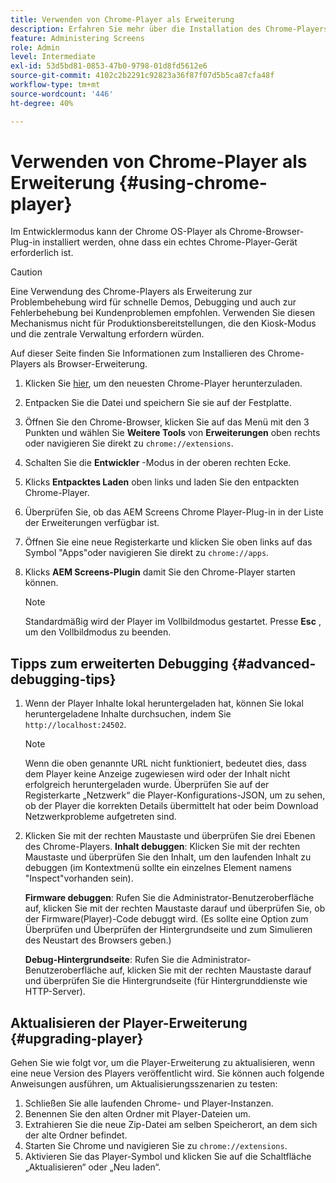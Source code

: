 ```yaml
---
title: Verwenden von Chrome-Player als Erweiterung
description: Erfahren Sie mehr über die Installation des Chrome-Players als Browsererweiterung für AEM Screens.
feature: Administering Screens
role: Admin
level: Intermediate
exl-id: 53d5bd81-0853-47b0-9798-01d8fd5612e6
source-git-commit: 4102c2b2291c92823a36f87f07d5b5ca87cfa48f
workflow-type: tm+mt
source-wordcount: '446'
ht-degree: 40%

---
```


# Verwenden von Chrome-Player als Erweiterung {#using-chrome-player}

Im Entwicklermodus kann der Chrome OS-Player als Chrome-Browser-Plug-in installiert werden, ohne dass ein echtes Chrome-Player-Gerät erforderlich ist.

>[!CAUTION]
>
> Eine Verwendung des Chrome-Players als Erweiterung zur Problembehebung wird für schnelle Demos, Debugging und auch zur Fehlerbehebung bei Kundenproblemen empfohlen. Verwenden Sie diesen Mechanismus nicht für Produktionsbereitstellungen, die den Kiosk-Modus und die zentrale Verwaltung erfordern würden.

Auf dieser Seite finden Sie Informationen zum Installieren des Chrome-Players als Browser-Erweiterung.

1. Klicken Sie [hier](https://download.macromedia.com/screens/), um den neuesten Chrome-Player herunterzuladen.

1. Entpacken Sie die Datei und speichern Sie sie auf der Festplatte.

1. Öffnen Sie den Chrome-Browser, klicken Sie auf das Menü mit den 3 Punkten und wählen Sie **Weitere Tools** von **Erweiterungen** oben rechts oder navigieren Sie direkt zu `chrome://extensions`.

1. Schalten Sie die **Entwickler** -Modus in der oberen rechten Ecke.

1. Klicks **Entpacktes Laden** oben links und laden Sie den entpackten Chrome-Player.

1. Überprüfen Sie, ob das AEM Screens Chrome Player-Plug-in in der Liste der Erweiterungen verfügbar ist.

1. Öffnen Sie eine neue Registerkarte und klicken Sie oben links auf das Symbol &quot;Apps&quot;oder navigieren Sie direkt zu `chrome://apps`.

1. Klicks **AEM Screens-Plugin** damit Sie den Chrome-Player starten können.

   >[!NOTE]
   >
   > Standardmäßig wird der Player im Vollbildmodus gestartet. Presse **Esc** , um den Vollbildmodus zu beenden.


## Tipps zum erweiterten Debugging {#advanced-debugging-tips}

1. Wenn der Player Inhalte lokal heruntergeladen hat, können Sie lokal heruntergeladene Inhalte durchsuchen, indem Sie `http://localhost:24502`.

   >[!NOTE]
   >
   > Wenn die oben genannte URL nicht funktioniert, bedeutet dies, dass dem Player keine Anzeige zugewiesen wird oder der Inhalt nicht erfolgreich heruntergeladen wurde. Überprüfen Sie auf der Registerkarte „Netzwerk“ die Player-Konfigurations-JSON, um zu sehen, ob der Player die korrekten Details übermittelt hat oder beim Download Netzwerkprobleme aufgetreten sind.

1. Klicken Sie mit der rechten Maustaste und überprüfen Sie drei Ebenen des Chrome-Players.
   **Inhalt debuggen**: Klicken Sie mit der rechten Maustaste und überprüfen Sie den Inhalt, um den laufenden Inhalt zu debuggen (im Kontextmenü sollte ein einzelnes Element namens &quot;Inspect&quot;vorhanden sein).

   **Firmware debuggen**: Rufen Sie die Administrator-Benutzeroberfläche auf, klicken Sie mit der rechten Maustaste darauf und überprüfen Sie, ob der Firmware(Player)-Code debuggt wird. (Es sollte eine Option zum Überprüfen und Überprüfen der Hintergrundseite und zum Simulieren des Neustart des Browsers geben.)

   **Debug-Hintergrundseite**: Rufen Sie die Administrator-Benutzeroberfläche auf, klicken Sie mit der rechten Maustaste darauf und überprüfen Sie die Hintergrundseite (für Hintergrunddienste wie HTTP-Server).

## Aktualisieren der Player-Erweiterung {#upgrading-player}

Gehen Sie wie folgt vor, um die Player-Erweiterung zu aktualisieren, wenn eine neue Version des Players veröffentlicht wird. Sie können auch folgende Anweisungen ausführen, um Aktualisierungsszenarien zu testen:

1. Schließen Sie alle laufenden Chrome- und Player-Instanzen.
1. Benennen Sie den alten Ordner mit Player-Dateien um.
1. Extrahieren Sie die neue Zip-Datei am selben Speicherort, an dem sich der alte Ordner befindet.
1. Starten Sie Chrome und navigieren Sie zu `chrome://extensions`.
1. Aktivieren Sie das Player-Symbol und klicken Sie auf die Schaltfläche „Aktualisieren“ oder „Neu laden“.
